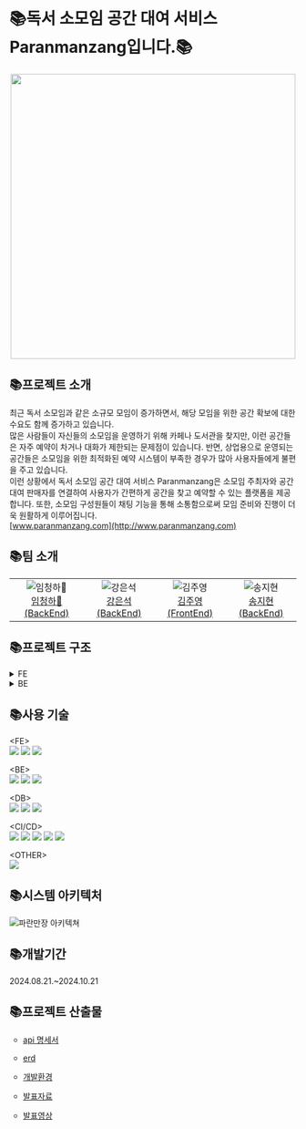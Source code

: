 <h1>📚독서 소모임 공간 대여 서비스 Paranmanzang입니다.📚</h1>

<div align="center">
  <img src="https://github.com/user-attachments/assets/2b740bf6-e09b-4e56-8c3b-1dcc223dd33f" width="500"/>
</div>


<h2>📚프로젝트 소개</h2>

최근 독서 소모임과 같은 소규모 모임이 증가하면서, 해당 모임을 위한 공간 확보에 대한 수요도 함께 증가하고 있습니다.</br>
많은 사람들이 자신들의 소모임을 운영하기 위해 카페나 도서관을 찾지만, 이런 공간들은 자주 예약이 차거나 대화가 제한되는 문제점이 있습니다. 반면, 상업용으로 운영되는 공간들은 소모임을 위한 최적화된 예약 시스템이 부족한 경우가 많아 사용자들에게 불편을 주고 있습니다.</br>
이런 상황에서 독서 소모임 공간 대여 서비스 Paranmanzang은 소모임 주최자와 공간 대여 판매자를 연결하여 사용자가 간편하게 공간을 찾고 예약할 수 있는 플랫폼을 제공합니다. 또한, 소모임 구성원들이 채팅 기능을 통해 소통함으로써 모임 준비와 진행이 더욱 원활하게 이루어집니다.</br>
[www.paranmanzang.com](http://www.paranmanzang.com)</br>

<h2>📚팀 소개</h2>

<div align="center">
    <table>
        <tr>
            <td align="center"><img src="https://github.com/user-attachments/assets/adb74647-19ed-4942-83be-3d1d932aed2d" alt="임청하👑"/><br/><a href="https://github.com/chenghaLim">임청하👑 (BackEnd)</a></td>
            <td align="center"><img src="https://github.com/user-attachments/assets/e773a829-d675-410f-a2fd-28d811b98240" alt="강은석"/><br/><a href="https://github.com/MeteoRiver">강은석 (BackEnd)</a></td>
            <td align="center"><img src="https://github.com/user-attachments/assets/ef374542-3d5f-4364-9355-e1f501e77eab" alt="김주영"/><br/><a href="https://github.com/Jyservice781">김주영 (FrontEnd)</a></td>
            <td align="center"><img src="https://github.com/user-attachments/assets/e887ac70-4c65-44d9-8a68-5aa9976238db" alt="송지현"/><br/><a href="https://github.com/Songj2">송지현 (BackEnd)</a></td>
        </tr>
    </table>
</div>


<h2>📚프로젝트 구조</h2>
<details><summary>FE</summary>
📦paranmanzang-project<br/>
 ┣ 📂app<br/>
 ┃ ┣ 📂(page)<br/>
 ┃ ┃ ┣ 📂List<br/>
 ┃ ┃ ┃ ┗ 📜page.tsx<br/>
 ┃ ┃ ┣ 📂aboard<br/>
 ┃ ┃ ┃ ┣ 📂add<br/>
 ┃ ┃ ┃ ┃ ┗ 📜page.tsx<br/>
 ┃ ┃ ┃ ┣ 📂update<br/>
 ┃ ┃ ┃ ┃ ┗ 📂[id]<br/>
 ┃ ┃ ┃ ┃ ┃ ┗ 📜page.tsx<br/>
 ┃ ┃ ┃ ┗ 📜page.tsx<br/>
 ┃ ┃ ┃   📜.....<br/>
 ┃ ┣ 📂api<br/>
 ┃ ┃ ┣ 📂generate<br/>
 ┃ ┃ ┃ ┣ 📜friend.api.ts<br/>
 ┃ ┃ ┃ ┣ 📜group.api.ts<br/>
 ┃ ┃ ┃ ┣ 📜groupPost.api.ts<br/>
 ┃ ┃ ┃ ┣ 📜likeBook.api.ts<br/>
 ┃ ┃ ┃ ┣ 📜likePost.api.ts<br/>
 ┃ ┃ ┃ ┣ 📜likeRoom.api.ts<br/>
 ┃ ┃ ┃ ┣ 📜review.api.ts<br/>
 ┃ ┃ ┃ ┣ 📜room.api.ts<br/>
 ┃ ┃ ┃ ┣ 📜route.ts<br/>
 ┃ ┃ ┃ ┗ 📜user.api.ts<br/>
 ┃ ┃ ┃   📜 ..........<br/>
 ┃ ┃ ┣ 📜authUtils.ts<br/>
 ┃ ┃ ┣ 📜axios.ts<br/>
 ┃ ┃ ┗ 📜requests.ts<br/>
 ┃ ┣ 📂components<br/>
 ┃ ┃ ┃ ┣ 📜Aboard.tsx<br/>
 ┃ ┃ ┃ ┣ 📜AccountButton.tsx<br/>
 ┃ ┃ ┃ ┣ 📜Alert.tsx<br/>
 ┃ ┃ ┃ ┣ 📜BellService.tsx<br/>
 ┃ ┃ ┃ ┣ 📜BookingList.tsx<br/>
 ┃ ┃ ┃ ┣ 📜BookingModal.tsx<br/>
 ┃ ┃ ┃ ┣ 📜Carousel.tsx<br/>
 ┃ ┃ ┃ ┣ 📜CategorySelect.tsx<br/>
 ┃ ┃ ┃ ┣ 📜Footer.tsx<br/>
 ┃ ┃ ┃ ┣ 📜GroupBoard.tsx<br/>
 ┃ ┃ ┃ ┣ 📜Header.tsx<br/>
 ┃ ┃ ┃ ┣ 📜Map.tsx<br/>
 ┃ ┃ ┃ ┣ 📜Nav.tsx<br/>
 ┃ ┃ ┃ ┣ 📜NaverMap.tsx<br/>
 ┃ ┃ ┃ ┗ 📜NaverMapAdd.tsx<br/>
 ┃ ┃ ┣ 📂crud<br/>
 ┃ ┃ ┃ ┣ 📜GroupAdd.tsx<br/>
 ┃ ┃ ┃ ┣ 📜GroupPostAdd.tsx<br/>
 ┃ ┃ ┃ ┣ 📜PostEditor.tsx<br/>
 ┃ ┃ ┃ ┣ 📜RoomAdd.tsx<br/>
 ┃ ┃ ┃ ┗ 📜RoomUpdate.tsx<br/>
 ┃ ┃ ┣ 📂user<br/>
 ┃ ┃ ┃ ┣ 📂admin<br/>
 ┃ ┃ ┃ ┃ ┗ 📜RequestOne.tsx<br/>
 ┃ ┃ ┃ ┣ 📜ComLikeList.tsx<br/>
 ┃ ┃ ┃ ┣ 📜Register.tsx<br/>
 ┃ ┃ ┃ ┣ 📜UserProfile.module.css<br/>
 ┃ ┃ ┃ ┗ 📜UserProfile.tsx<br/>
 ┃ ┃ ┗ 📜Modal.tsx<br/>
 ┃ ┃  📜 ..........<br/>
 ┃ ┣ 📂hooks<br/>
 ┃ ┃ ┣ 📜useBookImage.ts<br/>
 ┃ ┃ ┣ 📜useChatRoom.ts<br/>
 ┃ ┃ ┗ 📜useUser.ts<br/>
 ┃ ┣ 📂model<br/>
 ┃ ┃ ┣ 📂chat<br/>
 ┃ ┃ ┃ ┗ 📜chat.model.ts<br/>
 ┃ ┃ ┣ 📂comment<br/>
 ┃ ┃ ┃ ┗ 📜comment.model.ts<br/>
 ┃ ┃ ┣ 📂common<br/>
 ┃ ┃ ┃ ┗ 📜page.model.ts<br/>
 ┃ ┃ ┣ 📂file<br/>
 ┃ ┃ ┃ ┗ 📜file.model.ts<br/>
 ┃ ┃ ┣ 📂group<br/>
 ┃ ┃ ┃ ┣ 📜book.model.ts<br/>
 ┃ ┃ ┃ ┣ 📜category.model.ts<br/>
 ┃ ┃ ┃ ┗ 📜group.model.ts<br/>
 ┃ ┃ ┣ 📂room<br/>
 ┃ ┃ ┃ ┣ 📜account.model.ts<br/>
 ┃ ┃ ┃ ┣ 📜address.model.ts<br/>
 ┃ ┃ ┃ ┣ 📜bookings.model.ts<br/>
 ┃ ┃ ┃ ┣ 📜review.model.ts<br/>
 ┃ ┃ ┃ ┗ 📜room.model.ts<br/>
 ┃ ┃ ┣ 📂user<br/>
 ┃ ┃ ┃ ┣ 📜user.model.ts<br/>
 ┃ ┃ ┃ ┗ 📜users.model.ts<br/>
 ┃ ┃ ┣ 📜error.model.ts<br/>
 ┃ ┃ ┗ 📜user.model.ts<br/>
 ┃ ┣ 📂queries<br/>
 ┃ ┃ ┣ 📜useBookQuery.ts<br/>
 ┃ ┃ ┣ 📜useGroupQuery.ts<br/>
 ┃ ┃ ┗ 📜useRoomQuery.ts<br/>
 ┃ ┣ 📂service<br/>
 ┃ ┃ ┣ 📂chat<br/>
 ┃ ┃ ┃ ┣ 📜chatMessage.service.ts<br/>
 ┃ ┃ ┃ ┣ 📜chatRoom.service.ts<br/>
 ┃ ┃ ┃ ┗ 📜chatUser.service.ts<br/>
 ┃ ┃ ┣ 📂comment<br/>
 ┃ ┃ ┃ ┗ 📜comment.service.ts<br/>
 ┃ ┃ ┣ 📂file<br/>
 ┃ ┃ ┃ ┗ 📜file.service.ts<br/>
 ┃ ┃ ┣ 📂group<br/>
 ┃ ┃ ┃ ┣ 📜book.service.ts<br/>
 ┃ ┃ ┃ ┣ 📜category.service.ts<br/>
 ┃ ┃ ┃ ┣ 📜group.service.ts<br/>
 ┃ ┃ ┃ ┣ 📜groupPost.service.ts<br/>
 ┃ ┃ ┃ ┣ 📜likeBook.service.ts<br/>
 ┃ ┃ ┃ ┗ 📜likePost.service.ts<br/>
 ┃ ┃ ┣ 📂room<br/>
 ┃ ┃ ┃ ┣ 📜account.service.ts<br/>
 ┃ ┃ ┃ ┣ 📜address.service.ts<br/>
 ┃ ┃ ┃ ┣ 📜booking.service.ts<br/>
 ┃ ┃ ┃ ┣ 📜review.service.ts<br/>
 ┃ ┃ ┃ ┣ 📜room.service.ts<br/>
 ┃ ┃ ┃ ┗ 📜time.service.ts<br/>
 ┃ ┃ ┣ 📂user<br/>
 ┃ ┃ ┃ ┣ 📜login.service.ts<br/>
 ┃ ┃ ┃ ┣ 📜logout.service.ts<br/>
 ┃ ┃ ┃ ┗ 📜user.service.ts<br/>
 ┃ ┃ ┗ 📂users<br/>
 ┃ ┃ ┃ ┣ 📜adminPost.service.ts<br/>
 ┃ ┃ ┃ ┣ 📜declarationPost.service.ts<br/>
 ┃ ┃ ┃ ┣ 📜friend.service.ts<br/>
 ┃ ┃ ┃ ┣ 📜likePost.service.ts<br/>
 ┃ ┃ ┃ ┗ 📜likeRoom.service.ts<br/>
 ┃ ┣ 📜QueryProvider.tsx<br/>
 ┃ ┣ 📜StoreProvider.tsx<br/>
 ┃ ┣ 📜globals.css<br/>
 ┃ ┣ 📜layout.tsx<br/>
 ┃ ┗ 📜page.tsx<br/>
 ┣ 📂lib<br/>
 ┃ ┣ 📂features<br/>
 ┃ ┃ ┣ 📂chat<br/>
 ┃ ┃ ┃ ┗ 📜chat.slice.ts<br/>
 ┃ ┃ ┣ 📂comment<br/>
 ┃ ┃ ┃ ┗ 📜comment.slice.ts<br/>
 ┃ ┃ ┣ 📂file<br/>
 ┃ ┃ ┃ ┗ 📜file.slice.ts<br/>
 ┃ ┃ ┣ 📂group<br/>
 ┃ ┃ ┃ ┣ 📜book.slice.ts<br/>
 ┃ ┃ ┃ ┗ 📜group.slice.ts<br/>
 ┃ ┃ ┣ 📂room<br/>
 ┃ ┃ ┃ ┣ 📜account.slice.ts<br/>
 ┃ ┃ ┃ ┣ 📜address.slice.ts<br/>
 ┃ ┃ ┃ ┣ 📜booking.slice.ts<br/>
 ┃ ┃ ┃ ┣ 📜review.slice.ts<br/>
 ┃ ┃ ┃ ┗ 📜room.slice.ts<br/>
 ┃ ┃ ┣ 📂users<br/>
 ┃ ┃ ┃ ┣ 📜adminPost.slice.ts<br/>
 ┃ ┃ ┃ ┣ 📜declarationPost.slice.ts<br/>
 ┃ ┃ ┃ ┣ 📜friend.slice.ts<br/>
 ┃ ┃ ┃ ┗ 📜user.slice.ts<br/>
 ┃ ┃ ┣ 📜auth.slice.ts<br/>
 ┃ ┃ ┣ 📜data.slice.ts<br/>
 ┃ ┃ ┗ 📜error.slice.ts<br/>
 ┃ ┗ 📜store.ts<br/>
 ┣ 📂public<br/>
 ┃ ┣ 📂assets<br/>
 ┃ ┃ ┣ 📜btnG.png<br/>
 ┃ ┃ ┣ 📜paran.png<br/>
 ┃ ┃ ┣ 📜paranLogo.png<br/>
 ┃ ┃ ┗ 📜paran_logo_favicon.png<br/>
 ┃ ┣ 📜.DS_Store<br/>
 ┃ ┗ 📜.gitkeep<br/>
 ┣ 📜.DS_Store<br/>
 ┣ 📜.env.local<br/>
 ┣ 📜.eslintrc.json<br/>
 ┣ 📜.gitignore<br/>
 ┣ 📜LICENSE<br/>
 ┣ 📜README.md<br/>
 ┣ 📜naver.d.ts<br/>
 ┣ 📜next-env.d.ts<br/>
 ┣ 📜next.config.mjs<br/>
 ┣ 📜package.json<br/>
 ┣ 📜postcss.config.js<br/>
 ┣ 📜prettier.config.js<br/>
 ┣ 📜tailwind.config.ts<br/>
 ┣ 📜tsconfig.json<br/>
 ┣ 📜yarn 2.lock<br/>
 ┗ 📜yarn.lock<br/>

</details>

<details><summary>BE</summary> 
📦paranmanzang-project<br/>
┣ 📦server</br>
┃ ┣ 📦config-server</br>
┃ ┣ 📦eureka-server</br>
┃ ┣ 📦gateway-server</br>
┃ ┃ ┗ 📂gatewayserver</br>
┃ ┃ ┣ 📂Enum</br>
┃ ┃ ┃ ┣ 📜CodeEnum.java</br>
┃ ┃ ┃ ┣ 📜ExceptionStatus.java</br>
┃ ┃ ┃ ┗ 📜Role.java</br>
┃ ┃ ┣ 📂Filter</br>
┃ ┃ ┃ ┣ 📜GatewayRouter.java</br>
┃ ┃ ┃ ┣ 📜LoginFilter.java</br>
┃ ┃ ┃ ┣ 📜LogoutFilter.java</br>
┃ ┃ ┃ ┗ 📜ReissueFilter.java</br>
┃ ┃ ┣ 📜GatewayException.java</br>
┃ ┃ ┣ 📜GatewayServerApplication.java</br>
┃ ┃ ┣ 📂config</br>
┃ ┃ ┃ ┣ 📜MongoConfig.java</br>
┃ ┃ ┃ ┣ 📜RedisConfig.java</br>
┃ ┃ ┃ ┣ 📜SecurityConfig.java</br>
┃ ┃ ┃ ┣ 📜UriConfiguration.java</br>
┃ ┃ ┃ ┣ 📜UserRoute.java</br>
┃ ┃ ┃ ┗ 📜WebClientConfig.java</br>
┃ ┃ ┣ 📂controller</br>
┃ ┃ ┃ ┗ 📜UserController.java</br>
┃ ┃ ┣ 📂jwt</br>
┃ ┃ ┃ ┣ 📜CustomAuthenticationFailureHandler.java</br>
┃ ┃ ┃ ┣ 📜CustomAuthenticationSuccessHandler.java</br>
┃ ┃ ┃ ┣ 📜CustomReactiveAuthenticationManager.java</br>
┃ ┃ ┃ ┣ 📜JWTUtil.java</br>
┃ ┃ ┃ ┗ 📜JwtTokenServiceImpl.java</br>
┃ ┃ ┣ 📂model</br>
┃ ┃ ┃ ┣ 📂Domain</br>
┃ ┃ ┃ ┃ ┣ 📜UserModel.java</br>
┃ ┃ ┃ ┃ ┗📂oauth</br>
┃ ┃ ┃ ┃  ┣ 📜CustomOAuth2User.java</br>
┃ ┃ ┃ ┃  ┣ 📜CustomUserDetails.java</br>
┃ ┃ ┃ ┃  ┣ 📜NaverResponse.java</br>
┃ ┃ ┃ ┃  ┗ 📜OAuth2Response.java</br>
┃ ┃ ┃ ┣ 📜LoginModel.java</br>
┃ ┃ ┃ ┣ 📜RegisterModel.java</br>
┃ ┃ ┃ ┣ 📂entity</br>
┃ ┃ ┃ ┃ ┗ 📜User.java</br>
┃ ┃ ┃ ┗📂repository</br>
┃ ┃ ┃  ┗ 📜UserRepository.java</br>
┃ ┃ ┣ 📂oauth</br>
┃ ┃ ┃ ┣ 📜CustomOAuth2UserService.java</br>
┃ ┃ ┃ ┣ 📜CustomReactiveUserDetailsService.java</br>
┃ ┃ ┃ ┗ 📜CustomSuccessHandler.java</br>
┃ ┃ ┗ 📂service</br>
┃ ┃ ┃ ┣ 📂Impl</br>
┃ ┃ ┃ ┃ ┗ 📜UserServiceImpl.java</br>
┃ ┃ ┃ ┗ 📜UserService.java</br>
┃ ┗ 📦secret-server</br>
┣ 📦service</br>
┃ ┣📦chat-service</br>
┃ ┃ ┣ 📂config</br>
┃ ┃ ┃ ┣ 📜ChatMessageRoute.java</br>
┃ ┃ ┃ ┣ 📜ChatRoomRoute.java</br>
┃ ┃ ┃ ┣ 📜ChatUserRoute.java</br>
┃ ┃ ┃ ┣ 📜MongoConfig.java</br>
┃ ┃ ┃ ┗ 📜RedisConfig.java</br>
┃ ┃ ┣ 📂controller</br>
┃ ┃ ┃ ┣ 📜ChatMessageHandler.java</br>
┃ ┃ ┃ ┣ 📜ChatRoomHandler.java</br>
┃ ┃ ┃ ┗ 📜ChatUserHandler.java</br>
┃ ┃ ┣ 📂model</br>
┃ ┃ ┃ ┣ 📂domain</br>
┃ ┃ ┃ ┃ ┣ 📜ChatUnReadUserModel.java</br>
┃ ┃ ┃ ┃ ┣ 📜ChatUserModel.java</br>
┃ ┃ ┃ ┃ ┣ 📂message</br>
┃ ┃ ┃ ┃ ┃ ┣ 📜ChatMessageModel.java</br>
┃ ┃ ┃ ┃ ┃ ┗ 📜RequestChatMessageModel.java</br>
┃ ┃ ┃ ┃ ┣ 📂room</br>
┃ ┃ ┃ ┃ ┃ ┣ 📜ChatRoomModel.java</br>
┃ ┃ ┃ ┃ ┃ ┣ 📜ChatRoomNameModel.java</br>
┃ ┃ ┃ ┃ ┃ ┗ 📜ChatRoomPasswordModel.java</br>
┃ ┃ ┃ ┣ 📂entity</br>
┃ ┃ ┃ ┃ ┣ 📜ChatMessage.java</br>
┃ ┃ ┃ ┃ ┣ 📜ChatRoom.java</br>
┃ ┃ ┃ ┃ ┣ 📜ChatUser.java</br>
┃ ┃ ┃ ┃ ┗ 📜ChatUserTimeStamp.java</br>
┃ ┃ ┃ ┣ 📂enums</br>
┃ ┃ ┃ ┃ ┗ 📜MessageType.java</br>
┃ ┃ ┃ ┗ 📂repository</br>
┃ ┃ ┃ ┃ ┣ 📜ChatMessageRepository.java</br>
┃ ┃ ┃ ┃ ┣ 📜ChatRoomRepository.java</br>
┃ ┃ ┃ ┃ ┣ 📜ChatUserRepository.java</br>
┃ ┃ ┃ ┃ ┣ 📜ChatUserTimeStampRepository.java</br>
┃ ┃ ┃ ┃ ┣ 📜CustomChatMessageRepository.java</br>
┃ ┃ ┃ ┃ ┣ 📜CustomChatRoomRepository.java</br>
┃ ┃ ┃ ┃ ┣ 📜CustomChatUserRepository.java</br>
┃ ┃ ┃ ┃ ┗ 📜CustomChatUserTimeStampRepository.java</br>
┃ ┃ ┃ ┗ 📂impl</br>
┃ ┃ ┃ ┃ ┣ 📜CustomChatMessageRepositoryImpl.java</br>
┃ ┃ ┃ ┃ ┣ 📜CustomChatRoomRepositoryImpl.java</br>
┃ ┃ ┃ ┃ ┣ 📜CustomChatUserRepositoryImpl.java</br>
┃ ┃ ┃ ┃ ┗ 📜CustomChatUserTimeStampRepositoryImpl.java</br>
┃ ┃ ┣ 📂service</br>
┃ ┃ ┃ ┣ 📜ChatService.java</br>
┃ ┃ ┃ ┗ 📜impl</br>
┃ ┃ ┃ ┗ 📜ChatServiceImpl.java</br>
┃ ┃ ┗ 📂util</br>
┃ ┃ ┃ ┗ 📜ProfanityFilter.java</br>
┃ ┣ 📦comment-service</br>
┃ ┃ ┣ 📂config</br>
┃ ┃ ┃┗ 📜QuerydslConfig.java</br>
┃ ┃ ┣ 📂controller</br>
┃ ┃ ┃ ┗ 📜CommentController.java</br>
┃ ┃ ┣ 📂model</br>
┃ ┃ ┃ ┣ 📂domain</br>
┃ ┃ ┃ ┃ ┣ 📜CommentRequestModel.java</br>
┃ ┃ ┃ ┃ ┣ 📜CommentResponseModel.java</br>
┃ ┃ ┃ ┃ ┣ 📜ErrorField.java</br>
┃ ┃ ┃ ┃ ┗ 📜ExceptionResponseModel.java</br>
┃ ┃ ┃ ┣ 📂entity</br>
┃ ┃ ┃ ┃ ┗ 📜Comment.java</br>
┃ ┃ ┃ ┗ 📂repository</br>
┃ ┃ ┃ ┣ 📜CommentRepository.java</br>
┃ ┃ ┃ ┣ 📜CustomCommentRepository.java</br>
┃ ┃ ┃ ┗ 📂impl</br>
┃ ┃ ┃ ┃ ┗ 📜CommentRepositoryImpl.java</br>
┃ ┃ ┣ 📂service</br>
┃ ┃ ┃ ┣ 📜CommentService.java</br>
┃ ┃ ┃ ┗ 📂impl</br>
┃ ┃ ┃ ┃ ┗ 📜CommentServiceImpl.java</br>
┃ ┃ ┗ 📂util</br>
┃ ┃ ┗ 📜GlobalExceptionHandler.java</br>
┃ ┣📦file-service</br>
┃ ┃ ┣ 📂config</br>
┃ ┃ ┃ ┣ 📜MongoConfig.java</br>
┃ ┃ ┃ ┣ 📜S3Config.java</br>
┃ ┃ ┃ ┗ 📜SwaggerConfig.java</br>
┃ ┃ ┣ 📂controller</br>
┃ ┃ ┃ ┗ 📜FileController.java</br>
┃ ┃ ┣ 📂model</br>
┃ ┃ ┃ ┣ 📂domain</br>
┃ ┃ ┃ ┃ ┣ 📜ErrorField.java</br>
┃ ┃ ┃ ┃ ┣ 📜ExceptionResponseModel.java</br>
┃ ┃ ┃ ┃ ┣ 📜FileDeleteModel.java</br>
┃ ┃ ┃ ┃ ┗ 📜FileModel.java</br>
┃ ┃ ┃ ┣ 📂entity</br>
┃ ┃ ┃ ┃ ┗ 📜File.java</br>
┃ ┃ ┃ ┣ 📂enums</br>
┃ ┃ ┃ ┃ ┗ 📜FileType.java</br>
┃ ┃ ┃ ┗ 📂repository</br>
┃ ┃ ┃ ┃ ┣ 📜FileRepository.java</br>
┃ ┃ ┃ ┣ 📂custom</br>
┃ ┃ ┃ ┃ ┗ 📜FileCustomRepository.java</br>
┃ ┃ ┃ ┗ 📂impl</br>
┃ ┃ ┃ ┃ ┗ 📜FileCustomRepositoryImpl.java</br>
┃ ┃ ┣ 📂service</br>
┃ ┃ ┃ ┣ 📜FileService.java</br>
┃ ┃ ┃ ┗ 📂impl</br>
┃ ┃ ┃ ┃ ┗ 📜FileServiceImpl.java</br>
┃ ┃ ┗ 📂util</br>
┃ ┃ ┃ ┗ 📜GlobalExceptionHandler.java</br>
┃ ┣ 📦group-service</br>
┃ ┃ ┣ 📂config</br>
┃ ┃ ┃ ┗ 📜QuerydslConfig.java</br>
┃ ┃ ┣ 📂controller</br>
┃ ┃ ┃ ┣ 📜BookController.java</br>
┃ ┃ ┃ ┣ 📜GroupController.java</br>
┃ ┃ ┃ ┣ 📜GroupPostController.java</br>
┃ ┃ ┃ ┗ 📜LikeBookController.java</br>
┃ ┃ ┣ 📂enums</br>
┃ ┃ ┃ ┣ 📜CodeEnum.java</br>
┃ ┃ ┃ ┗ 📜GroupPostCategory.java</br>
┃ ┃ ┣ 📂model</br>
┃ ┃ ┃ ┣ 📂domain</br>
┃ ┃ ┃ ┃ ┣ 📜BookResponseModel.java</br>
┃ ┃ ┃ ┃ ┣ 📜ErrorField.java</br>
┃ ┃ ┃ ┃ ┣ 📜ExceptionResponseModel.java</br>
┃ ┃ ┃ ┃ ┣ 📜GroupModel.java</br>
┃ ┃ ┃ ┃ ┣ 📜GroupPostModel.java</br>
┃ ┃ ┃ ┃ ┣ 📜GroupPostResponseModel.java</br>
┃ ┃ ┃ ┃ ┣ 📜GroupResponseModel.java</br>
┃ ┃ ┃ ┃ ┣ 📜JoiningModel.java</br>
┃ ┃ ┃ ┃ ┗ 📜LikeBookModel.java</br>
┃ ┃ ┃ ┣ 📂entity</br>
┃ ┃ ┃ ┃ ┣ 📜Book.java</br>
┃ ┃ ┃ ┃ ┣ 📜Group.java</br>
┃ ┃ ┃ ┃ ┣ 📜GroupPost.java</br>
┃ ┃ ┃ ┃ ┣ 📜Joining.java</br>
┃ ┃ ┗ ┗ ┗ 📜LikeBooks.java</br>
┃ ┣ 📦room-service</br>
┃ ┃ ┗ 📂src</br>
┃ ┃ ┃ ┣ 📂config</br>
┃ ┃ ┃ ┃ ┣ 📜QuerydslConfig.java</br>
┃ ┃ ┃ ┃ ┗ 📜SwaggerConfig.java</br>
┃ ┃ ┃ ┣ 📂controller</br>
┃ ┃ ┃ ┃ ┣ 📜AccountController.java</br>
┃ ┃ ┃ ┃ ┣ 📜AddressController.java</br>
┃ ┃ ┃ ┃ ┣ 📜BookingController.java</br>
┃ ┃ ┃ ┃ ┣ 📜ReviewController.java</br>
┃ ┃ ┃ ┃ ┣ 📜RoomController.java</br>
┃ ┃ ┃ ┃ ┗ 📜TimeController.java</br>
┃ ┃ ┃ ┣ 📂model</br>
┃ ┃ ┃ ┃ ┣ 📂domain</br>
┃ ┃ ┃ ┃ ┃ ┣ 📜AccountCancelModel.java</br>
┃ ┃ ┃ ┃ ┃ ┣ 📜AccountModel.java</br>
┃ ┃ ┃ ┃ ┃ ┣ 📜AccountResultModel.java</br>
┃ ┃ ┃ ┃ ┃ ┣ 📜AddressModel.java</br>
┃ ┃ ┃ ┃ ┃ ┣ 📜AddressUpdateModel.java</br>
┃ ┃ ┃ ┃ ┃ ┣ 📜BookingModel.java</br>
┃ ┃ ┃ ┃ ┃ ┣ 📜ErrorField.java</br>
┃ ┃ ┃ ┃ ┃ ┣ 📜ExceptionResponseModel.java</br>
┃ ┃ ┃ ┃ ┃ ┣ 📜ReviewModel.java</br>
┃ ┃ ┃ ┃ ┃ ┣ 📜ReviewUpdateModel.java</br>
┃ ┃ ┃ ┃ ┃ ┣ 📜RoomModel.java</br>
┃ ┃ ┃ ┃ ┃ ┣ 📜RoomUpdateModel.java</br>
┃ ┃ ┃ ┃ ┃ ┣ 📜RoomWTimeModel.java</br>
┃ ┃ ┃ ┃ ┃ ┣ 📜TimeModel.java</br>
┃ ┃ ┃ ┃ ┃ ┗ 📜TimeSaveModel.java</br>
┃ ┃ ┃ ┃ ┣ 📂entity</br>
┃ ┃ ┃ ┃ ┃ ┣ 📜Account.java</br>
┃ ┃ ┃ ┃ ┃ ┣ 📜Address.java</br>
┃ ┃ ┃ ┃ ┃ ┣ 📜Booking.java</br>
┃ ┃ ┃ ┃ ┃ ┣ 📜Review.java</br>
┃ ┃ ┃ ┃ ┃ ┣ 📜Room.java</br>
┃ ┃ ┃ ┃ ┃ ┣ 📜Time.java</br>
┃ ┃ ┃ ┃ ┃ ┗ 📂repository</br>
┃ ┃ ┃ ┃ ┃ ┃ ┣ 📜AccountCustomRepository.java</br>
┃ ┃ ┃ ┃ ┃ ┃ ┣ 📜AccountRepository.java</br>
┃ ┃ ┃ ┃ ┃ ┃ ┣ 📜AddressCustomRepository.java</br>
┃ ┃ ┃ ┃ ┃ ┃ ┣ 📜AddressRepository.java</br>
┃ ┃ ┃ ┃ ┃ ┃ ┣ 📜BookingCustomRepository.java</br>
┃ ┃ ┃ ┃ ┃ ┃ ┣ 📜BookingRepository.java</br>
┃ ┃ ┃ ┃ ┃ ┃ ┣ 📜ReviewCustomRepository.java</br>
┃ ┃ ┃ ┃ ┃ ┃ ┣ 📜ReviewRepository.java</br>
┃ ┃ ┃ ┃ ┃ ┃ ┣ 📜RoomCustomRepository.java</br>
┃ ┃ ┃ ┃ ┃ ┃ ┣ 📜RoomRepository.java</br>
┃ ┃ ┃ ┃ ┃ ┃ ┣ 📜TimeCustomRepository.java</br>
┃ ┃ ┃ ┃ ┃ ┃ ┗ 📜TimeRepository.java</br>
┃ ┃ ┃ ┃ ┃ ┗ 📂impl</br>
┃ ┃ ┃ ┃ ┃ ┣ 📜AccountRepositoryImpl.java</br>
┃ ┃ ┃ ┃ ┃ ┣ 📜AddressRepositoryImpl.java</br>
┃ ┃ ┃ ┃ ┃ ┣ 📜BookingRepositoryImpl.java</br>
┃ ┃ ┃ ┃ ┃ ┣ 📜ReviewRepositoryImpl.java</br>
┃ ┃ ┃ ┃ ┃ ┣ 📜RoomRepositoryImpl.java</br>
┃ ┃ ┃ ┃ ┃ ┗ 📜TimeRepositoryImpl.java</br>
┃ ┃ ┃ ┃ ┣ 📂service</br>
┃ ┃ ┃ ┃ ┃ ┣ 📜AccountService.java</br>
┃ ┃ ┃ ┃ ┃ ┣ 📜AddressService.java</br>
┃ ┃ ┃ ┃ ┃ ┣ 📜BookingService.java</br>
┃ ┃ ┃ ┃ ┃ ┣ 📜ReviewService.java</br>
┃ ┃ ┃ ┃ ┃ ┣ 📜RoomService.java</br>
┃ ┃ ┃ ┃ ┃ ┣ 📜TimeService.java</br>
┃ ┃ ┃ ┃ ┃ ┗📂impl</br>
┃ ┃ ┃ ┃ ┃ ┣ 📜AccountServiceImpl.java</br>
┃ ┃ ┃ ┃ ┃ ┣ 📜AddressServiceImpl.java</br>
┃ ┃ ┃ ┃ ┃ ┣ 📜BookingServiceImpl.java</br>
┃ ┃ ┃ ┃ ┃ ┣ 📜ReviewServiceImpl.java</br>
┃ ┃ ┃ ┃ ┃ ┣ 📜RoomServiceImpl.java</br>
┃ ┃ ┃ ┃ ┃ ┗ 📜TimeServiceImpl.java</br>
┃ ┃ ┃ ┃ ┗📂util</br>
┃ ┃ ┃ ┃ ┣ 📜Converter.java</br>
┃ ┃ ┗ ┗ ┗ 📜GlobalExceptionHandler.java</br>
┃ ┗📦user-service</br>
┃ ┃ ┣ 📂config</br>
┃ ┃ ┃ ┣ 📜QuerydslConfig.java</br>
┃ ┃ ┃ ┗ 📜SwaggerConfig.java</br>
┃ ┃ ┣ 📂controller</br>
┃ ┃ ┃ ┣ 📜AdminPostController.java</br>
┃ ┃ ┃ ┣ 📜DeclarationPostController.java</br>
┃ ┃ ┃ ┣ 📜FriendController.java</br>
┃ ┃ ┃ ┣ 📜LikePostController.java</br>
┃ ┃ ┃ ┗ 📜LikeRoomController.java</br>
┃ ┃ ┣ 📂model</br>
┃ ┃ ┃ ┣ 📂domain</br>
┃ ┃ ┃ ┃ ┣ 📜AdminPostModel.java</br>
┃ ┃ ┃ ┃ ┣ 📜DeclarationPostModel.java</br>
┃ ┃ ┃ ┃ ┣ 📜FriendModel.java</br>
┃ ┃ ┃ ┃ ┣ 📜LikePostModel.java</br>
┃ ┃ ┃ ┃ ┗ 📜LikeRoomModel.java</br>
┃ ┃ ┣ 📂entity</br>
┃ ┃ ┃ ┣ 📜AdminPosts.java</br>
┃ ┃ ┃ ┣ 📜DeclarationPosts.java</br>
┃ ┃ ┃ ┣ 📜Friends.java</br>
┃ ┃ ┃ ┣ 📜LikePosts.java</br>
┃ ┃ ┃ ┗ 📜LikeRooms.java</br>
┃ ┃ ┗ 📂repository</br>
┃ ┃ ┃ ┣ 📜AdminPostRepository.java</br>
┃ ┃ ┃ ┣ 📜DeclarationPostRepository.java</br>
┃ ┃ ┃ ┣ 📜FriendRepository.java</br>
┃ ┃ ┃ ┣ 📂Impl</br>
┃ ┃ ┃ ┃ ┣ 📜AdminPostRepositoryImpl.java</br>
┃ ┃ ┃ ┃ ┣ 📜DeclarationPostRepositoryImpl.java</br>
┃ ┃ ┃ ┃ ┣ 📜FriendRepositoryImpl.java</br>
┃ ┃ ┃ ┃ ┣ 📜LikePostRepositoryImpl.java</br>
┃ ┃ ┃ ┃ ┗ 📜LikeRoomRepositoryImpl.java</br>
┃ ┃ ┃ ┣ 📜LikePostRepository.java</br>
┃ ┃ ┃ ┣ 📜LikeRoomRepository.java</br>
┃ ┃ ┃ ┗ 📂custom</br>
┃ ┃ ┃ ┣ 📜AdminPostRepositoryCustom.java</br>
┃ ┃ ┃ ┣ 📜DeclarationPostRepositoryCustom.java</br>
┃ ┃ ┃ ┣ 📜FriendRepositoryCustom.java</br>
┃ ┃ ┃ ┣ 📜LikePostRepositoryCustom.java</br>
┃ ┃ ┃ ┗ 📜LikeRoomRepositoryCustom.java</br>
┃ ┃ ┗ 📂service</br>
┃ ┃ ┣ 📜AdminPostService.java</br>
┃ ┃ ┣ 📜DeclarationPostService.java</br>
┃ ┃ ┣ 📜FriendService.java</br>
┃ ┃ ┣ 📜LikePostService.java</br>
┃ ┃ ┣ 📜LikeRoomService.java</br>
┃ ┃ ┗ 📂impl</br>
┃ ┃ ┃ ┣ 📜AdminPostServiceImpl.java</br>
┃ ┃ ┃ ┣ 📜DeclarationPostServiceImpl.java</br>
┃ ┃ ┃ ┣ 📜FriendServiceImpl.java</br>
┃ ┃ ┃ ┣ 📜LikePostServiceImpl.java</br>
┃ ┃ ┗ ┗ 📜LikeRoomServiceImpl.java</br>
┗ ┗ 📜user.yaml</br>
</details>




<h2>📚사용 기술</h2>

&lt;FE&gt;</br>
<img src="https://img.shields.io/badge/nextdotjs-000000?style=for-the-badge&logo=nextdotjs&logoColor=white">
<img src="https://img.shields.io/badge/redux-764ABC?style=for-the-badge&logo=redux&logoColor=white">
<img src="https://img.shields.io/badge/yarn-2C8EBB?style=for-the-badge&logo=yarn&logoColor=white"></br>

&lt;BE&gt;</br>
<img src="https://img.shields.io/badge/springboot-6DB33F?style=for-the-badge&logo=springboot&logoColor=white">
<img src="https://img.shields.io/badge/springsecurity-6DB33F?style=for-the-badge&logo=springsecurity&logoColor=white">
<img src="https://img.shields.io/badge/netflix-E50914?style=for-the-badge&logo=netflix&logoColor=white"></br>

&lt;DB&gt;</br>
<img src="https://img.shields.io/badge/mysql-4479A1?style=for-the-badge&logo=mysql&logoColor=white">
<img src="https://img.shields.io/badge/redis-FF4438?style=for-the-badge&logo=redis&logoColor=white">
<img src="https://img.shields.io/badge/mongodb-47A248?style=for-the-badge&logo=mongodb&logoColor=white"></br>

&lt;CI/CD&gt;</br>
<img src="https://img.shields.io/badge/navercloud-03C75A?style=for-the-badge&logo=naver&logoColor=white">
<img src="https://img.shields.io/badge/amazons3-569A31?style=for-the-badge&logo=amazons3&logoColor=white">
<img src="https://img.shields.io/badge/docker-2496ED?style=for-the-badge&logo=docker&logoColor=white">
<img src="https://img.shields.io/badge/kubernetes-326CE5?style=for-the-badge&logo=kubernetes&logoColor=white">
<img src="https://img.shields.io/badge/jenkins-D24939?style=for-the-badge&logo=jenkins&logoColor=white"></br>

&lt;OTHER&gt;</br>
<img src="https://img.shields.io/badge/postman-FF6C37?style=for-the-badge&logo=postman&logoColor=white"></br>

<h2>📚시스템 아키텍처</h2>

![파란만장 아키텍쳐](https://github.com/user-attachments/assets/21896e21-515f-4ad8-9a96-a0013ee5d2bf)


<!--나중에 지피티로 돌려서 좀 예쁘게 수정....-->
<h2>📚개발기간</h2>
2024.08.21.~2024.10.21

<h2>📚프로젝트 산출물</h2>

<ul style="list-style-type:circle;">
 <li>
  
  [api 명세서](https://www.notion.so/REST-API-11e4a940b48480d5ac99ef3f726bc0c3)
 </li>
 <li>
  
  [erd](https://www.notion.so/ERD-11e4a940b4848071a262d0581befa07f)</li>
 <li>
  
  [개발환경](https://www.notion.so/11e4a940b48480688ac3fcce8025d49b)</li>
 <li>
     
  [발표자료](https://github.com/paranmanzang/paran_msa/blob/master/paranmanzang%20final_rev1.pptx)</li>
 <li>
  
  [발표영상](https://youtu.be/PUvr9OLc0JA)</li>
</ul>

